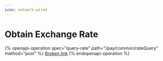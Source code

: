 ```yaml
---
icon: network-wired
---
```


# Obtain Exchange Rate

{% openapi-operation spec="query-rate" path="/pay/common/rateQuery" method="post" %}
[Broken link](broken-reference)
{% endopenapi-operation %}

